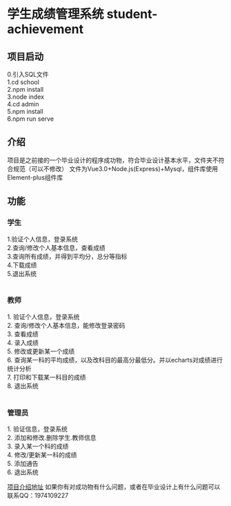 # 学生成绩管理系统 student-achievement


## 项目启动
0.引入SQL文件  
1.cd school  
2.npm install  
3.node index  
4.cd admin  
5.npm install  
6.npm run serve  


## 介绍 ##
项目是之前接的一个毕业设计的程序成功物，符合毕业设计基本水平，文件夹不符合规范（可以不修改）
文件为Vue3.0+Node.js(Express)+Mysql，组件库使用Element-plus组件库


## 功能 ##

### 学生 ###
1.验证个人信息，登录系统  
2.查询/修改个人基本信息，查看成绩  
3.查询所有成绩，并得到平均分，总分等指标  
4.下载成绩  
5.退出系统  
 
### 教师 ###

1. 验证个人信息，登录系统  
2. 查询/修改个人基本信息，能修改登录密码  
3. 查看成绩  
4. 录入成绩  
5. 修改或更新某一个成绩  
6. 查询某一科的平均成绩，以及改科目的最高分最低分。并以echarts对成绩进行统计分析  
7. 打印和下载某一科目的成绩  
8. 退出系统  
 
### 管理员 ###

1. 验证信息，登录系统  
2. 添加和修改.删除学生.教师信息  
3. 录入某一个科的成绩  
4. 修改/更新某一科的成绩  
5. 添加通告  
6. 退出系统  

[项目介绍地址](https://blogweb.cn/article/studentachievement1)
如果你有对成功物有什么问题，或者在毕业设计上有什么问题可以联系QQ：1974109227 
